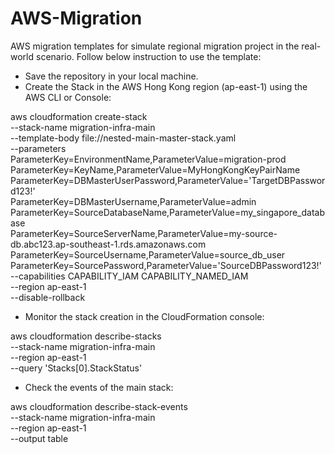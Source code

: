 # AWS-Migration
AWS migration templates for simulate regional migration project in the real-world scenario.
Follow below instruction to use the template:
- Save the repository in your local machine.
- Create the Stack in the AWS Hong Kong region (ap-east-1) using the AWS CLI or Console:
  
aws cloudformation create-stack \
  --stack-name migration-infra-main \
  --template-body file://nested-main-master-stack.yaml \
  --parameters \
    ParameterKey=EnvironmentName,ParameterValue=migration-prod \
    ParameterKey=KeyName,ParameterValue=MyHongKongKeyPairName \
    ParameterKey=DBMasterUserPassword,ParameterValue='TargetDBPassword123!' \
    ParameterKey=DBMasterUsername,ParameterValue=admin \
    ParameterKey=SourceDatabaseName,ParameterValue=my_singapore_database \
    ParameterKey=SourceServerName,ParameterValue=my-source-db.abc123.ap-southeast-1.rds.amazonaws.com \
    ParameterKey=SourceUsername,ParameterValue=source_db_user \
    ParameterKey=SourcePassword,ParameterValue='SourceDBPassword123!' \
  --capabilities CAPABILITY_IAM CAPABILITY_NAMED_IAM \
  --region ap-east-1 \
  --disable-rollback

- Monitor the stack creation in the CloudFormation console:

aws cloudformation describe-stacks \
  --stack-name migration-infra-main \
  --region ap-east-1 \
  --query 'Stacks[0].StackStatus'

- Check the events of the main stack:

aws cloudformation describe-stack-events \
  --stack-name migration-infra-main \
  --region ap-east-1 \
  --output table
